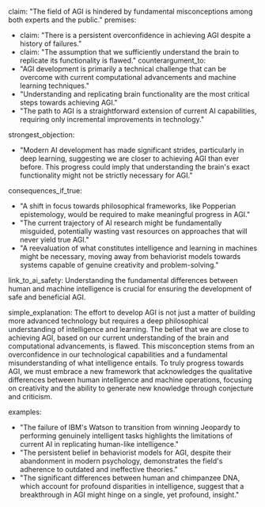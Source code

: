 claim: "The field of AGI is hindered by fundamental misconceptions among both experts and the public."
premises:
  - claim: "There is a persistent overconfidence in achieving AGI despite a history of failures."
  - claim: "The assumption that we sufficiently understand the brain to replicate its functionality is flawed."
counterargument_to:
  - "AGI development is primarily a technical challenge that can be overcome with current computational advancements and machine learning techniques."
  - "Understanding and replicating brain functionality are the most critical steps towards achieving AGI."
  - "The path to AGI is a straightforward extension of current AI capabilities, requiring only incremental improvements in technology."

strongest_objection:
  - "Modern AI development has made significant strides, particularly in deep learning, suggesting we are closer to achieving AGI than ever before. This progress could imply that understanding the brain's exact functionality might not be strictly necessary for AGI."

consequences_if_true:
  - "A shift in focus towards philosophical frameworks, like Popperian epistemology, would be required to make meaningful progress in AGI."
  - "The current trajectory of AI research might be fundamentally misguided, potentially wasting vast resources on approaches that will never yield true AGI."
  - "A reevaluation of what constitutes intelligence and learning in machines might be necessary, moving away from behaviorist models towards systems capable of genuine creativity and problem-solving."

link_to_ai_safety: Understanding the fundamental differences between human and machine intelligence is crucial for ensuring the development of safe and beneficial AGI.

simple_explanation: The effort to develop AGI is not just a matter of building more advanced technology but requires a deep philosophical understanding of intelligence and learning. The belief that we are close to achieving AGI, based on our current understanding of the brain and computational advancements, is flawed. This misconception stems from an overconfidence in our technological capabilities and a fundamental misunderstanding of what intelligence entails. To truly progress towards AGI, we must embrace a new framework that acknowledges the qualitative differences between human intelligence and machine operations, focusing on creativity and the ability to generate new knowledge through conjecture and criticism.

examples:
  - "The failure of IBM's Watson to transition from winning Jeopardy to performing genuinely intelligent tasks highlights the limitations of current AI in replicating human-like intelligence."
  - "The persistent belief in behaviorist models for AGI, despite their abandonment in modern psychology, demonstrates the field's adherence to outdated and ineffective theories."
  - "The significant differences between human and chimpanzee DNA, which account for profound disparities in intelligence, suggest that a breakthrough in AGI might hinge on a single, yet profound, insight."